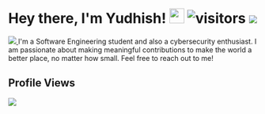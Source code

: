 # Hey there, I'm Yudhish! <img src="https://media.giphy.com/media/hvRJCLFzcasrR4ia7z/giphy.gif" width="30px"> ![visitors](https://visitor-badge.glitch.me/badge?page_id=yudhishmaran.yudhishmaran) <a href="mailto:tectrixtech2@gmail.com"><img src="https://img.shields.io/badge/Gmail-%23D14836.svg?&style=for-the-badge&logo=gmail&logoColor=white"></a><a href="https://www.linkedin.com/in/yudhishmaran/">
  <img  src="https://img.shields.io/badge/LinkedIn-0077B5?style=for-the-badge&logo=linkedin&logoColor=white" >
</a>
I'm a Software Engineering student and also a cybersecurity enthusiast. I am passionate about making meaningful contributions to make the world a better place, no matter how small. Feel free to reach out to me! </br>


  


## Profile Views
<img align='left' src="https://profile-counter.glitch.me/yudhishmaran/count.svg">







<!--
**Tectrix-tech/Tectrix-tech** is a ✨ _special_ ✨ repository because its `README.md` (this file) appears on your GitHub profile.

Here are some ideas to get you started:

- 🔭 I’m currently working on ...
- 🌱 I’m currently learning ...
- 👯 I’m looking to collaborate on ...
- 🤔 I’m looking for help with ...
- 💬 Ask me about ...
- 📫 How to reach me: ...
- 😄 Pronouns: ...
- ⚡ Fun fact: ...
-->
